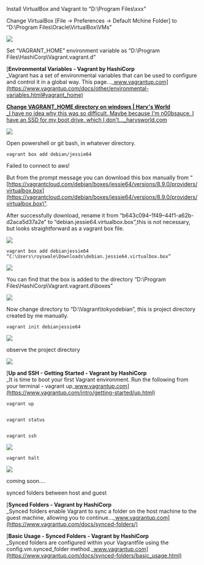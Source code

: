 Install VirtualBox and Vagrant to “D:\Program Files\xxx”

Change VirtualBox \[File -&gt; Preferences -&gt; Default Mchine Folder\] to “D:\Program Files\Oracle\VirtualBox\VMs”

![](https://cdn-images-1.medium.com/max/800/1*pOnp97zmE8fixXnX_M3mvg.png)

Set “VAGRANT\_HOME” environment variable as “D:\Program Files\HashiCorp\Vagrant\.vagrant.d”

[**Environmental Variables - Vagrant by HashiCorp**  
\_Vagrant has a set of environmental variables that can be used to configure and control it in a global way. This page…\_www.vagrantup.com](https://www.vagrantup.com/docs/other/environmental-variables.html#vagrant_home)

[**Change VAGRANT\_HOME directory on windows \| Harv's World**  
\_I have no idea why this was so difficult. Maybe because I'm n00bsauce. I have an SSD for my boot drive, which I don't…\_harvsworld.com](https://harvsworld.com/2014/change-vagrant_home-directory-windows/)

![](https://cdn-images-1.medium.com/max/800/1*g1eHz5mZdsuXYa1MQ1PIfA.png)

Open powershell or git bash, in whatever directory.

```
vagrant box add debian/jessie64
```

Failed to connect to aws!

But from the prompt message you can download this box manually from “ [https://vagrantcloud.com/debian/boxes/jessie64/versions/8.9.0/providers/virtualbox.box](https://vagrantcloud.com/debian/boxes/jessie64/versions/8.9.0/providers/virtualbox.box)”.

After successfully download, rename it from “b643c094–1f49–44f1-a62b-d2aca5d37a2e” to “debian.jessie64.virtualbox.box”,this is not necessary, but looks straightforward as a vagrant box file.

![](https://cdn-images-1.medium.com/max/800/1*6CJVZMVYRSsMPZeE98KeXA.png)

```
vagrant box add debianjessie64 “C:\Users\royswale\Downloads\debian.jessie64.virtualbox.box”
```

![](https://cdn-images-1.medium.com/max/800/1*AaoUBEQiwzw0Axx6h4d46A.png)

You can find that the box is added to the directory “D:\Program Files\HashiCorp\Vagrant\.vagrant.d\boxes”

![](https://cdn-images-1.medium.com/max/800/1*dRTPdVkky5LEFJR8or6Pjw.png)

Now change directory to “D:\Vagrant\tokyodebian”, this is project directory created by me manually.

```
vagrant init debianjessie64
```

![](https://cdn-images-1.medium.com/max/800/1*-MFTjmQW0HaHNMMQC_Awhw.png)

observe the project directory

![](https://cdn-images-1.medium.com/max/800/1*ql19ockILaBrmItxWseM2Q.png)

[**Up and SSH - Getting Started - Vagrant by HashiCorp**  
\_It is time to boot your first Vagrant environment. Run the following from your terminal - vagrant up\_www.vagrantup.com](https://www.vagrantup.com/intro/getting-started/up.html)

```
vagrant up


vagrant status


vagrant ssh
```

![](https://cdn-images-1.medium.com/max/800/1*rUUi7HEHyd4KzpwgY9VnZw.png)

```
vagrant halt
```

![](https://cdn-images-1.medium.com/max/800/1*e0fV-yhwet8G8iWCGAy66Q.png)

coming soon….

synced folders between host and guest

[**Synced Folders - Vagrant by HashiCorp**  
\_Synced folders enable Vagrant to sync a folder on the host machine to the guest machine, allowing you to continue…\_www.vagrantup.com](https://www.vagrantup.com/docs/synced-folders/)

[**Basic Usage - Synced Folders - Vagrant by HashiCorp**  
\_Synced folders are configured within your Vagrantfile using the config.vm.synced\_folder method.\_www.vagrantup.com](https://www.vagrantup.com/docs/synced-folders/basic_usage.html)

